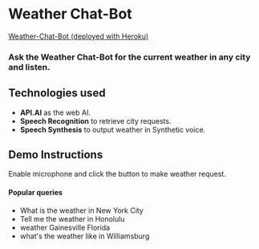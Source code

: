 # Weather Chat-Bot
[Weather-Chat-Bot (deployed with Heroku)](https://weather-ai-app.herokuapp.com/)
### Ask the Weather Chat-Bot for the current weather in any city and listen.

## Technologies used
- **API.AI** as the web AI.
- **Speech Recognition** to retrieve city requests.
- **Speech Synthesis** to output weather in Synthetic voice.


## Demo Instructions
Enable microphone and click the button to make weather request.

#### Popular queries
- What is the weather in New York City
- Tell me the weather in Honolulu
- weather Gainesville Florida
- what's the weather like in Williamsburg
